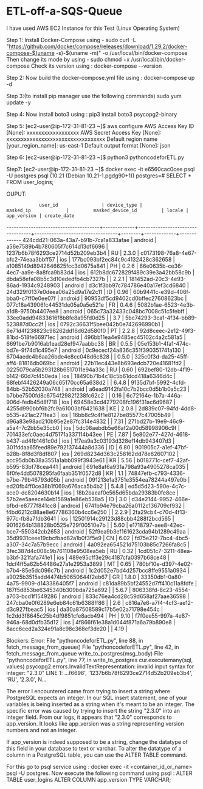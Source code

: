 # ETL-off-a-SQS-Queue
I have used AWS EC2 Instance for this Test (Linux Operating System)

Step 1: 
Install Docker-Compose using -  sudo curl -L "https://github.com/docker/compose/releases/download/1.29.2/docker-compose-$(uname -s)-$(uname -m)" -o /usr/local/bin/docker-compose
Then change its mode by using - sudo chmod +x /usr/local/bin/docker-compose
Check its version using : docker-compose --version

Step 2:
Now build the docker-compose.yml file using : docker-compose up -d

Step 3:(to install pip manager use the following commands)
sudo yum update -y

Step 4: 
Now install boto3 using :  pip3 install boto3 psycopg2-binary

Step 5: 
[ec2-user@ip-172-31-81-23 ~]$ aws configure
AWS Access Key ID [None]: xxxxxxxxxxxxxxxxxx
AWS Secret Access Key [None]: xxxxxxxxxxxxxxxxxxxxxxxxxxxxxxxxxx
Default region name [your_region_name]: us-east-1
Default output format [None]: json

Step 6:
[ec2-user@ip-172-31-81-23 ~]$ python3 pythoncodeforETL.py

Step7:
[ec2-user@ip-172-31-81-23 ~]$ docker exec -it e6560cac0cee psql -U postgres
psql (10.21 (Debian 10.21-1.pgdg90+1))
postgres=# SELECT * FROM user_logins;


OUPUT:


                user_id                | device_type |            masked_ip             |         masked_device_id         | locale | app_version | create_date
--------------------------------------+-------------+----------------------------------+----------------------------------+--------+-------------+-------------
 424cdd21-063a-43a7-b91b-7ca1a833afae | android     | a56e7589b4b780605f7c614d13df6696 | 1237b6b78f6293ce2714d52b209eb3b4 | RU     | 2.3.0       |
 c0173198-76a8-4e67-bfc2-74eaa3bbff57 | ios         | 177bc093bf2ec84c9c4132428c362658 | a1085149d8942646625fcc3d0675a841 | PH     | 0.2.6       |
 66e0635b-ce36-4ec7-aa9e-8a8fca9b83d4 | ios         | 612b8dc672829f489c39e3a42bb58c9b | dbda58efa08b5c3d10ededfb4cb7327b |        | 2.2.1       |
 181452ad-20c3-4e93-86ad-1934c9248903 | android     | d3c1f3bb97c784786e40a17ef3cd6840 | 24d329f0137e0deea06a25d9a17e2c11 | ID     | 0.96        |
 60b9441c-e39d-406f-bba0-c7ff0e0ee07f | android     | 90953df5cd9402cd0bffec27608623bc | 077c18a43906fc44531de05a0a5e521e | FR     | 0.4.6       |
 5082b1ae-6523-4e3b-a1d8-9750b4407ee8 | android     | 065c73a32433c048bc7008c51c5febff | 33ee0add94833616f8b8fe8a95fd0d25 |        | 3.7         |
 5bc74293-3ca1-4f34-bb89-523887d0cc2f | ios         | 0792c36631f5bee042b0e742696990b1 | 6e71d4f238823c98262dd16d62d580f0 | PT     | 2.2.8       |
 92d8ceec-2e12-49f3-81bd-518fe66971ec | android     | 496bb11ea4e9485ec45102c4a2c581a5 | 6691be7b9016ab1ead28ef947aabbc38 | BR     | 0.5.5       |
 05e153b1-4fa1-474c-bd7e-9f74d1c495e7 | android     | 0c9ececf24a836c351f390351741a130 | 6704aedc4b6aa26bde4e8cc048d6c828 |        | 0.5.0       |
 325c0f3d-da25-45ff-aff4-81816db069bc | android     | 22b11ec443e8b693edcb720e41681fd2 | 0225079ca5b293128b6517011e94a33c | RU     | 0.60        |
 692bef80-12db-4f19-b142-60d7cf450eda | ios         | 18490b71b4c18c5b61dcd418a6346d4c | 68febf4426249a06c65170cc65a638d2 |        | 6.4.8       |
 9135d7bf-5992-4cfd-84bb-52b52030a748 | android     | a6ead9142fa10c7b2bcc0d5b1b0a5c23 | b7bbe7500fd8c6754f2982f238fc62c2 |        | 0.16        |
 6c72164e-1b7a-446a-906d-fedb45d8f718 | ios         | 69458e3cd4279208fc196f31ac6d9687 | 4255d990bbf6b2fc9a61003bf6421638 | KE     | 2.0.8       |
 2d839c07-94fd-4dd8-b535-a21ac271fea3 | ios         | 16bb8c9c4f1e8127be85577c47005b49 | d96a83e98ad210b95e2e87fc314e4832 |        | 7.31        |
 271bd27b-19e9-46c9-a5a4-7c2bb5e35cb0 | ios         | 5dc08aebdb5e66af2a00d58998906c9f | 701433efc0aec4d75171a337114b43ee | PE     | 7.87        |
 5e802e77-427d-4618-b437-ad4fb1461c0d | ios         | 1f7ea9a3c03193d328ef14db943407d3 | 301fddaa65feed89e792137444a8d336 | ID     | 6.80        |
 901905c7-a1ef-47bf-b28b-8f8d3f8df807 | ios         | 269d8234d363c258162dd78e62607102 | acc95db0b38a3551a1abb099f3943e61 | KR     | 5.56        |
 b018771c-cef7-42af-b595-83bf78cea441 | android     | 691e8af6a931a798a93a4905278ca035 | 6f0fe4dd5078295fa6faab351f0572d8 | KR     | 1.1         |
 74847efb-c793-4336-b7be-79b46793d05b | android     | 091213e1a3751e3554ea78244a497e0b | ed20fb4ff0ce38b1f069a676aca5b4b2 |        | 5.4.8       |
 ed5d5d23-590e-4c7c-ace0-dc8204630b14 | ios         | 18b2baeaf0e565d65bda29383b0fe8ce | 57b2ee5aeece14eb1569a1e86eb538a5 | ID     | 3.0         |
 d34e2144-9952-466e-bfbd-e8777f841cc8 | android     | 6741b94e79cba26a0112c136709cf932 | f4bd6212c88ae8e67786360b4cc6e250 |        | 2.2.9       |
 2fa29cb4-c70d-4f13-977c-fb8a7fdb3641 | ios         | 12501914c29123d88cbb4288f2bcd565 | 9016264b138828b0525e729f00510e7b |        | 5.60        |
 e1718797-aee8-42ec-bce7-550342cb2653 | android     | 52f9ea9b3ef161623cda94b1289c49aa | 35d9931ceee19cbcfbad82a1b0f3f5e9 | CN     | 6.02        |
 fd75e212-7bc4-4bc5-a307-34c7a57b9ecc | android     | 4a092ea654521d75103b85c7266fa8c5 | 3fec387d4c008c9b761108e9508ea5eb | RU     | 0.32        |
 1cd051c7-3211-48ea-b3bf-321fafa741e1 | ios         | 489e95cff3e29c4187cfa0397b68ce48 | 1dcf4ff5a62b54486e27a1e2953a3899 | MT     | 0.65        |
 780bf10e-d397-4e02-b7b4-85e5dc096c7b | android     | 1c2d052e7bd4d257bcc8ffe9551a0934 | a9025b3515add4474b50650644f2eb67 | GR     | 1.8.0       |
 33350db1-0a80-4a75-9909-d143386405f7 | android     | c81da89b5bf24552d7ff410c11a8fdfe | 187f5d853be6345340b309bda725a692 |        | 5.6.7       |
 806338fd-8c23-4554-a703-bcd1f1549286 | android     | 833c76ea4cd28c59d658af27aae36598 | 247cba0e0f6289e6eb84c61b6388ff86 |        | 2.6         |
 c816a7e6-a7f4-4cf3-ae12-d3c927fbeac5 | ios         | da30a87508589c17b5e02a71798e454c | 1c2dd3f8645c25b4df9851cfe8acb494 | PH     | 9.10        |
 f7f0ee55-997a-4e87-946a-68d0dfb35d12 | ios         | 4f866f61e38a1d044f871a6a79b890e8 | 8acc6ced2a324e91a8c98c368ef3de20 |        | 4.19        |
 
 





Blockers: 
Error: 
File "pythoncodeforETL.py", line 88, in <module>
    fetch_message_from_queue()
  File "pythoncodeforETL.py", line 42, in fetch_message_from_queue
    write_to_postgres(msg_body)
  File "pythoncodeforETL.py", line 77, in write_to_postgres
    cur.executemany(sql, values)
psycopg2.errors.InvalidTextRepresentation: invalid input syntax for integer: "2.3.0"
LINE 1: ...f6696', '1237b6b78f6293ce2714d52b209eb3b4', 'RU', '2.3.0', N...

The error I encountered came from trying to insert a string where PostgreSQL expects an integer. 
In our SQL insert statement, one of your variables is being inserted as a string when it's meant to be an integer. 
The specific error was caused by trying to insert the string "2.3.0" into an integer field. 
From our logs, it appears that "2.3.0" corresponds to app_version.
It looks like app_version was a string representing version numbers and not an integer.

If app_version is indeed supposed to be a string, change the datatype of this field in your database to text or varchar.
To alter the datatype of a column in a PostgreSQL table, you can use the ALTER TABLE command. 

For this go to psql service using : docker exec -it <container_id_or_name> psql -U postgres.
Now execute the following command using psql : ALTER TABLE user_logins ALTER COLUMN app_version TYPE VARCHAR;


